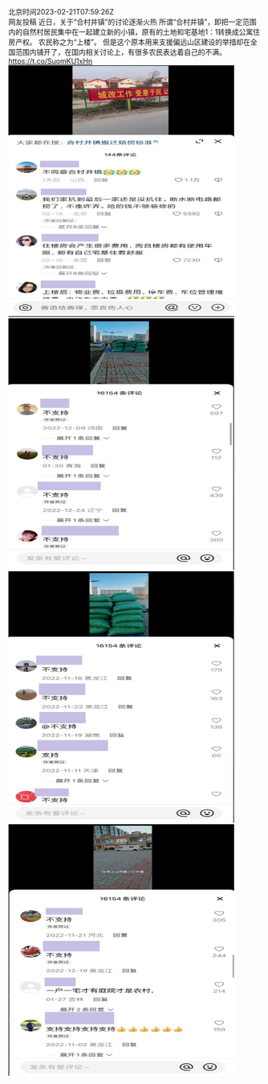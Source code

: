 北京时间2023-02-21T07:59:26Z<br>网友投稿
近日，关于“合村并镇”的讨论逐渐火热
所谓“合村并镇”，即把一定范围内的自然村居民集中在一起建立新的小镇，原有的土地和宅基地1：1转换成公寓住房产权。
农民称之为“上楼”。
但是这个原本用来支援偏远山区建设的举措却在全国范围内铺开了，在国内相关讨论上，有很多农民表达着自己的不满。 https://t.co/SuomKU1xHn<br><img src='/temp/image/2023/x-Month-2/1627820251965423618_0.jpg' width='450' height='500'><img src='/temp/image/2023/x-Month-2/1627820251965423618_1.jpg' width='450' height='500'><img src='/temp/image/2023/x-Month-2/1627820251965423618_2.jpg' width='450' height='500'><img src='/temp/image/2023/x-Month-2/1627820251965423618_3.jpg' width='450' height='500'><br><br>